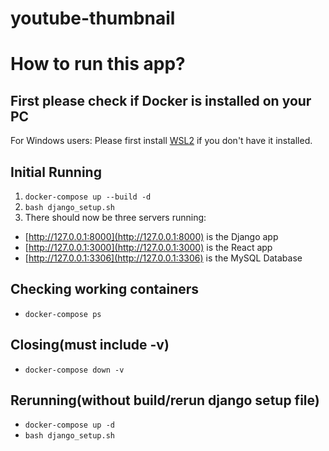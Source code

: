 # youtube-thumbnail

# How to run this app?
## First please check if Docker is installed on your PC
For Windows users:
Please first install [WSL2](https://docs.microsoft.com/en-us/windows/wsl/install-win10) if you don't have it installed.

## Initial Running
1. `docker-compose up --build -d`
1. `bash django_setup.sh`
1. There should now be three servers running:
  - [http://127.0.0.1:8000](http://127.0.0.1:8000) is the Django app
  - [http://127.0.0.1:3000](http://127.0.0.1:3000) is the React app
  - [http://127.0.0.1:3306](http://127.0.0.1:3306) is the MySQL Database

## Checking working containers
  - `docker-compose ps`

## Closing(must include -v)
  - `docker-compose down -v`

## Rerunning(without build/rerun django setup file)
  - `docker-compose up -d`
  - `bash django_setup.sh`